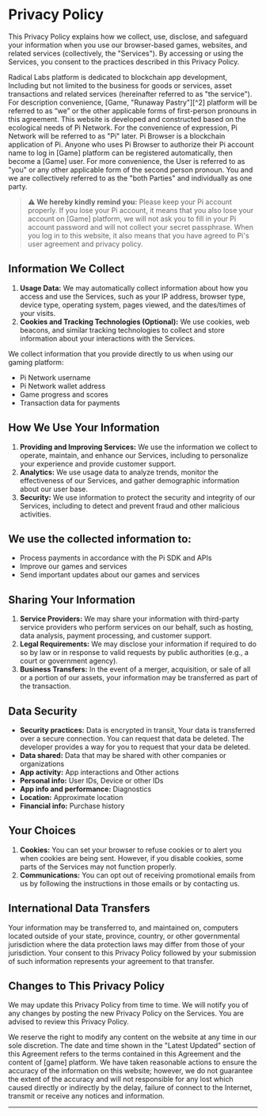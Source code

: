 # Privacy Policy

This Privacy Policy explains how we collect, use, disclose, and safeguard your
information when you use our browser-based games, websites, and related services
(collectively, the "Services"). By accessing or using the Services, you consent to the
practices described in this Privacy Policy.

Radical Labs platform is dedicated to blockchain app development, Including but not limited
to the business for goods or services, asset transactions and related services
(hereinafter referred to as "the service"). For description convenience, [Game, "Runaway Pastry"][^2] platform
will be referred to as “we” or the other applicable forms of first-person pronouns in this
agreement. This website is developed and constructed based on the ecological needs
of Pi Network. For the convenience of expression, Pi Network will be referred to as "Pi"
later. Pi Browser is a blockchain application of Pi. Anyone who uses Pi Browser to
authorize their Pi account name to log in [Game] platform can be registered automatically,
then become a [Game] user. For more convenience, the User is referred to as "you"
or any other applicable form of the second person pronoun. You and we are collectively
referred to as the "both Parties" and individually as one party.

> **⚠️ We hereby kindly remind you:**
> Please keep your Pi account properly. If you lose your Pi account, it means that you
> also lose your account on [Game] platform, we will not ask you to fill in your Pi account
> password and will not collect your secret passphrase. When you log in to this website, it also means
> that you have agreed to Pi's user agreement and privacy policy.

## Information We Collect
1. **Usage Data:** We may automatically collect information about how you access and
use the Services, such as your IP address, browser type, device type, operating
system, pages viewed, and the dates/times of your visits.
2. **Cookies and Tracking Technologies (Optional):** We use cookies, web beacons, and
similar tracking technologies to collect and store information about your interactions
with the Services.

We collect information that you provide directly to us when using our gaming platform:
* Pi Network username
* Pi Network wallet address
* Game progress and scores
* Transaction data for payments
  
## How We Use Your Information
1. **Providing and Improving Services:** We use the information we collect to operate,
maintain, and enhance our Services, including to personalize your experience and
provide customer support.
2. **Analytics:** We use usage data to analyze trends, monitor the effectiveness of our
Services, and gather demographic information about our user base.
3. **Security:** We use information to protect the security and integrity of our Services,
including to detect and prevent fraud and other malicious activities.

## We use the collected information to:
* Process payments in accordance with the Pi SDK and APIs
* Improve our games and services
* Send important updates about our games and services

## Sharing Your Information
1. **Service Providers:** We may share your information with third-party service providers
who perform services on our behalf, such as hosting, data analysis, payment
processing, and customer support.
2. **Legal Requirements:** We may disclose your information if required to do so by law
or in response to valid requests by public authorities (e.g., a court or government
agency).
3. **Business Transfers:** In the event of a merger, acquisition, or sale of all or a portion
of our assets, your information may be transferred as part of the transaction.

## Data Security
* **Security practices:** 
Data is encrypted in transit, Your data is transferred over a secure connection. You can request that data be deleted. The developer provides a way for you to request that your data be deleted.
* **Data shared:** Data that may be shared with other companies or organizations
* **App activity:** App interactions and Other actions
* **Personal info:** User IDs, Device or other IDs
* **App info and performance:** Diagnostics
* **Location:** Approximate location
* **Financial info:** Purchase history

## Your Choices
1. **Cookies:** You can set your browser to refuse cookies or to alert you when cookies
are being sent. However, if you disable cookies, some parts of the Services may not
function properly.
2. **Communications:** You can opt out of receiving promotional emails from us by
following the instructions in those emails or by contacting us.

## International Data Transfers
Your information may be transferred to, and maintained on, computers located outside
of your state, province, country, or other governmental jurisdiction where the data
protection laws may differ from those of your jurisdiction. Your consent to this Privacy
Policy followed by your submission of such information represents your agreement to
that transfer.

## Changes to This Privacy Policy
We may update this Privacy Policy from time to time. We will notify you of any changes
by posting the new Privacy Policy on the Services. You are advised to review this
Privacy Policy.

We reserve the right to modify any content on the website at any time in our sole
discretion. The date and time shown in the "Latest Updated" section of this Agreement
refers to the terms contained in this Agreement and the content of [game] platform.
We have taken reasonable actions to ensure the accuracy of the information on this
website; however, we do not guarantee the extent of the accuracy and will not
responsible for any lost which caused directly or indirectly by the delay, failure of
connect to the Internet, transmit or receive any notices and information.

---

